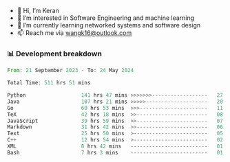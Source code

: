 - 👋 Hi, I’m Keran
- 👀 I’m interested in Software Engineering and machine learning
- 🌱 I’m currently learning networked systems and software design
- 📫 Reach me via wangk16@outlook.com


###  📊 Development breakdown
<!--START_SECTION:waka-->

```rust
From: 21 September 2023 - To: 24 May 2024

Total Time: 511 hrs 51 mins

Python                  141 hrs 47 mins >>>>>>>------------------   27.47 %
Java                    107 hrs 21 mins >>>>>--------------------   20.80 %
Go                      60 hrs 53 mins  >>>----------------------   11.80 %
TeX                     42 hrs 18 mins  >>-----------------------   08.20 %
JavaScript              39 hrs 59 mins  >>-----------------------   07.75 %
Markdown                31 hrs 42 mins  >>-----------------------   06.14 %
Text                    25 hrs 50 mins  >------------------------   05.01 %
C++                     12 hrs 54 mins  >------------------------   02.50 %
XML                     8 hrs 42 mins   -------------------------   01.69 %
Bash                    7 hrs 3 mins    -------------------------   01.37 %
```

<!--END_SECTION:waka-->

<!---
keran-w/keran-w is a ✨ special ✨ repository because its `README.md` (this file) appears on your GitHub profile.
You can click the Preview link to take a look at your changes.
--->
